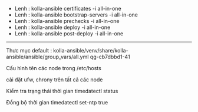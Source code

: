- Lenh : kolla-ansible certificates -i all-in-one
- Lenh : kolla-ansible bootstrap-servers -i all-in-one 
- Lenh : kolla-ansible prechecks -i all-in-one
- Lenh : kolla-ansible deploy -i all-in-one
- Lenh : kolla-ansible post-deploy -i all-in-one


--------------------------------------------------------------

Thưc mục default : kolla-ansible/venv/share/kolla-ansible/ansible/group_vars/all.yml
qg-cb7dbbd1-41

Cấu hình tên các node trong /etc/hosts

cài đặt ufw, chrony trên tất cả các node

Kiểm tra trạng thái thời gian
timedatectl status

Đồng bộ thời gian
timedatectl set-ntp true